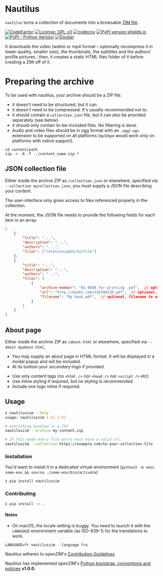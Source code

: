 
# Nautilus

`nautilus` turns a collection of documents into a browsable [ZIM file](https://openzim.org).

[![CodeFactor](https://www.codefactor.io/repository/github/openzim/nautilus/badge)](https://www.codefactor.io/repository/github/openzim/nautilus)
[![License: GPL v3](https://img.shields.io/badge/License-GPLv3-blue.svg)](https://www.gnu.org/licenses/gpl-3.0)
[![codecov](https://codecov.io/gh/openzim/nautilus/branch/main/graph/badge.svg)](https://codecov.io/gh/openzim/nautilus)
[![PyPI version shields.io](https://img.shields.io/pypi/v/nautiluszim.svg)](https://pypi.org/project/nautiluszim/)
[![PyPI - Python Version](https://img.shields.io/pypi/pyversions/nautiluszim.svg)](https://pypi.org/project/nautiluszim)
[![Docker](https://ghcr-badge.deta.dev/openzim/nautilus/latest_tag?label=docker)](https://ghcr.io/openzim/nautilus)

It downloads the video (webm or mp4 format – optionally recompress it in lower-quality, smaller size), the thumbnails, the subtitles and the authors' profile pictures ; then, it creates a static HTML files folder of it before creating a ZIM off of it.

# Preparing the archive

To be used with nautilus, your archive should be a ZIP file.
* it doesn't need to be structured, but it can.
* it doesn't need to be compressed. It's usually recommended not to.
* it should contain a `collection.json` file, but it can also be provided separately (see below).
* it should only contain to-be-included files. No filtering is done.
* Audio and video files should be in ogg format with an `.ogg`/`.ogv` extension to be supported on all platforms (`mp3`/`mp4` would work only on platforms with native support).

```
cd content/path
zip -r -0 -T ../content_name.zip *
```

## JSON collection file

Either inside the archive ZIP as `/collection.json` or elsewhere, 
specified via `--collection mycollection.json`, you must supply a JSON file describing your content.

The user-interface only gives access to files referenced properly in the collection.

At the moment, the JSON file needs to provide the following fields for each item in an array:

```json
[
    {
        "title": "...",
        "description": "...",
        "authors": "...",
        "files": ["relative/path/to/file"]
    },
    {
        "title": "...",
        "description": "...",
        "authors": "...",
        "files": [
            {
                "archive-member": "01 BOOK for printing .pdf",  // optional, member name inside archive (same as simpler format)
                "url": "http://books.com/310398120.pdf",  // optional, has precedence over `archive-member`, url to download file from
                "filename": "My book.pdf",  // optional, filename to use in ZIM, regardless of original one
            }
        ]
    }
]
```

## About page

Either inside the archive ZIP as `/about.html` or elsewhere, specified via `--about myabout.html`,

- You may supply an about page in HTML format. It will be displayed in a modal popup and will be included.
- At its bottom your *secondary-logo* if provided.

* Use only content tags (no `<html />` nor `<head />` nor `<script />` etc)
* Use inline styling if required, but no styling is recommended.
* Include one logo inline if required.

## Usage

```sh
❯ nautiluszim --help
usage: nautiluszim [-h] [-V]

# everything bundled in a ZIP
nautiluszim --archive my-content.zip

# In this mode every file entry must have a valid url.
nautiluszim --collection https://example.com/to-your-collection-file
```

### Installation

You'd want to install it in a dedicated virtual-environment (`python3 -m venv some-env && source ./some-env/bin/activate`)

```sh
❯ pip install nautiluszim
```

### Contributing

```sh
❯ pip install -e .
```

#### Notes

* On macOS, the locale setting is buggy. You need to launch it with the `LANGUAGE` environment variable (as ISO-639-1) for the translations to work.

```
LANGUAGE=fr nautiluszim --language fra
```

Nautilus adheres to openZIM's [Contribution Guidelines](https://github.com/openzim/overview/wiki/Contributing).

Nautilus has implemented openZIM's [Python bootstrap, conventions and policies](https://github.com/openzim/_python-bootstrap/docs/Policy.md) **v1.0.0**.
